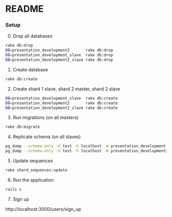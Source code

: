 # README

### Setup

0. Drop all databases

```sh
rake db:drop
DB=presentation_development2       rake db:drop
DB=presentation_development_slave  rake db:drop
DB=presentation_development2_slave rake db:drop
```

1. Create database

```sh
rake db:create
```

2. Create shard 1 slave, shard 2 master, shard 2 slave

```sh
DB=presentation_development_slave  rake db:create
DB=presentation_development2       rake db:create
DB=presentation_development2_slave rake db:create
```

3. Run migrations (on all masters)

```sh
rake db:migrate
```

4. Replicate schema (on all slaves)

```sh
pg_dump --schema-only -U test -h localhost -W presentation_development  | psql presentation_development_slave  -U test -W -h localhost
pg_dump --schema-only -U test -h localhost -W presentation_development2 | psql presentation_development2_slave -U test -W -h localhost
```

5. Update sequences

```sh
rake shard_sequences:update
```

6. Run the application

```sh
rails s
```

7. Sign up

http://localhost:3000/users/sign_up